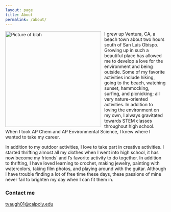 ```yaml
---
layout: page
title: About
permalink: /about/
---
```

<img src="{{site.baseurl}}/images/TVpic.jpg" alt="Picture of blah" width="300" 
style="float: left; margin-top: 0px; margin-right: 10px" />

I grew up Ventura, CA, a beach town about two hours south of San Luis Obispo. Growing up in such a beautiful place has allowed me to develop a love for the environment and being outside. Some of my favorite activities include hiking, going to the beach, watching sunset, hammocking, surfing, and picnicking; all very nature-oriented activities. In addition to loving the environment on my own, I always gravitated towards STEM classes throughout high school. When I took AP Chem and AP Environmental Science, I knew where I wanted to take my career. 


In addition to my outdoor activities, I love to take part in creative activities. I started thrifting almost all my clothes when I went into high school, it has now become my friends’ and I’s favorite activity to do together. In addition to thrifting, I have loved learning to crochet, making jewelry, painting with watercolors, taking film photos, and playing around with the guitar. Although I have trouble finding a lot of free time these days, these passions of mine never fail to brighten my day when I can fit them in. 



### Contact me

[tvaugh01@calpoly.edu](tvaugh01@calpoly.edu)

